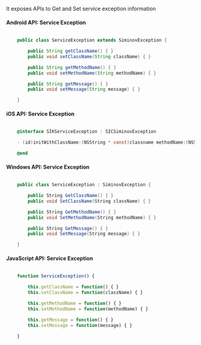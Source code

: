 It exposes APIs to Get and Set service exception information

#### Android API: Service Exception

```java

    public class ServiceException extends SiminovException {

        public String getClassName() { }
        public void setClassName(String className) { }

        public String getMethodName() { }
        public void setMethodName(String methodName) { }

        public String getMessage() { }
        public void setMessage(String message) { }

    }

```

#### iOS API: Service Exception

```objective-c

    @interface SIKServiceException : SICSiminovException

    - (id)initWithClassName:(NSString * const)classname methodName:(NSString * const)methodname message:(NSString * const)exceptionmessage;

    @end

```

#### Windows API: Service Exception 

```c#

    public class ServiceException : SiminovException {

        public String GetClassName() { }
        public void SetClassName(String className) { }

        public String GetMethodName() { }
        public void SetMethodName(String methodName) { }

        public String GetMessage() { }
        public void SetMessage(String message) { }

    }

```

#### JavaScript API: Service Exception 

```javascript

    function ServiceException() {

        this.getClassName = function() { }
        this.setClassName = function(className) { }

        this.getMethodName = function() { }
        this.setMethodName = function(methodName) { }

        this.getMessage = function() { }
        this.setMessage = function(message) { }

    }

```